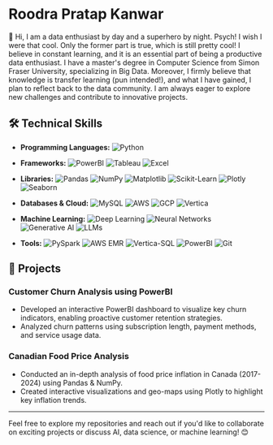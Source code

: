 # Roodra Pratap Kanwar

👋 Hi, I am a data enthusiast by day and a superhero by night. Psych! I wish I were that cool. Only the former part is true, which is still pretty cool! I believe in constant learning, and it is an essential part of being a productive data enthusiast. I have a master's degree in Computer Science from Simon Fraser University, specializing in Big Data. Moreover, I firmly believe that knowledge is transfer learning (pun intended!), and what I have gained, I plan to reflect back to the data community. I am always eager to explore new challenges and contribute to innovative projects.

## 🛠️ Technical Skills

- **Programming Languages:** 
  ![Python](https://img.shields.io/badge/Python-3776AB?style=for-the-badge&logo=python&logoColor=white)
  
- **Frameworks:** 
  ![PowerBI](https://img.shields.io/badge/PowerBI-F2C811?style=for-the-badge&logo=powerbi&logoColor=black)
  ![Tableau](https://img.shields.io/badge/Tableau-E97627?style=for-the-badge&logo=tableau&logoColor=white)
  ![Excel](https://img.shields.io/badge/Excel-217346?style=for-the-badge&logo=microsoftexcel&logoColor=white)

- **Libraries:** 
  ![Pandas](https://img.shields.io/badge/Pandas-150458?style=for-the-badge&logo=pandas&logoColor=white)
  ![NumPy](https://img.shields.io/badge/NumPy-013243?style=for-the-badge&logo=numpy&logoColor=white)
  ![Matplotlib](https://img.shields.io/badge/Matplotlib-11557C?style=for-the-badge&logo=matplotlib&logoColor=white)
  ![Scikit-Learn](https://img.shields.io/badge/ScikitLearn-F7931E?style=for-the-badge&logo=scikitlearn&logoColor=white)
  ![Plotly](https://img.shields.io/badge/Plotly-3F4F75?style=for-the-badge&logo=plotly&logoColor=white)
  ![Seaborn](https://img.shields.io/badge/Seaborn-3776AB?style=for-the-badge&logo=python&logoColor=white)

- **Databases & Cloud:** 
  ![MySQL](https://img.shields.io/badge/MySQL-4479A1?style=for-the-badge&logo=mysql&logoColor=white)
  ![AWS](https://img.shields.io/badge/AWS-232F3E?style=for-the-badge&logo=amazonaws&logoColor=white)
  ![GCP](https://img.shields.io/badge/GCP-4285F4?style=for-the-badge&logo=googlecloud&logoColor=white)
  ![Vertica](https://img.shields.io/badge/Vertica-000000?style=for-the-badge&logo=vertica&logoColor=white)

- **Machine Learning:** 
  ![Deep Learning](https://img.shields.io/badge/Deep%20Learning-000000?style=for-the-badge&logo=tensorflow&logoColor=white)
  ![Neural Networks](https://img.shields.io/badge/Neural%20Networks-000000?style=for-the-badge&logo=keras&logoColor=white)
  ![Generative AI](https://img.shields.io/badge/Generative%20AI-000000?style=for-the-badge&logo=openai&logoColor=white)
  ![LLMs](https://img.shields.io/badge/LLMs-000000?style=for-the-badge&logo=openai&logoColor=white)

- **Tools:** 
  ![PySpark](https://img.shields.io/badge/PySpark-E25A1C?style=for-the-badge&logo=apachespark&logoColor=white)
  ![AWS EMR](https://img.shields.io/badge/AWS%20EMR-232F3E?style=for-the-badge&logo=amazonaws&logoColor=white)
  ![Vertica-SQL](https://img.shields.io/badge/Vertica%20SQL-000000?style=for-the-badge&logo=vertica&logoColor=white)
  ![PowerBI](https://img.shields.io/badge/PowerBI-F2C811?style=for-the-badge&logo=powerbi&logoColor=black)
  ![Git](https://img.shields.io/badge/Git-F05032?style=for-the-badge&logo=git&logoColor=white)

## 🚀 Projects

### **Customer Churn Analysis using PowerBI**  
- Developed an interactive PowerBI dashboard to visualize key churn indicators, enabling proactive customer retention strategies.  
- Analyzed churn patterns using subscription length, payment methods, and service usage data.

### **Canadian Food Price Analysis**  
- Conducted an in-depth analysis of food price inflation in Canada (2017-2024) using Pandas & NumPy.  
- Created interactive visualizations and geo-maps using Plotly to highlight key inflation trends.

---
Feel free to explore my repositories and reach out if you'd like to collaborate on exciting projects or discuss AI, data science, or machine learning! 😊
